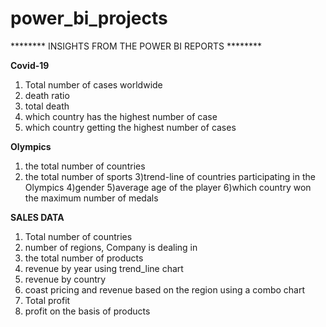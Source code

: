 # power_bi_projects



******** INSIGHTS FROM THE POWER BI REPORTS ********

**Covid-19**
1) Total number of cases worldwide    
2) death ratio
3) total death
4) which country has the highest number of case
5) which country getting the highest number of cases 

**Olympics**
1) the total number of countries
2) the total number of sports
3)trend-line of countries participating in the Olympics
4)gender 
5)average age of the player
6)which country won the maximum number of medals

**SALES DATA**
1) Total number of countries 
2) number of regions, Company is dealing in
3) the total number of products
4) revenue by year using trend_line chart
5) revenue by country
6) coast pricing and revenue based on the region using a combo chart
7) Total profit
8) profit on the basis of products


